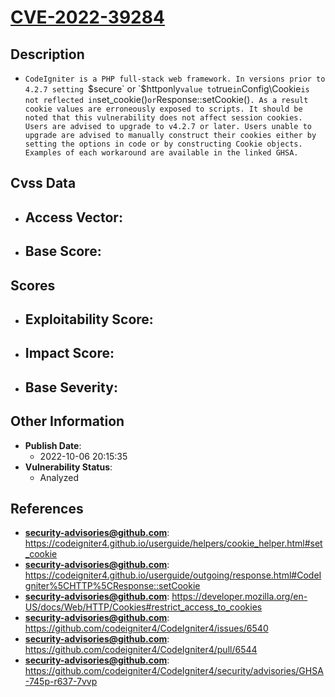 
# [CVE-2022-39284](https://cve.mitre.org/cgi-bin/cvename.cgi?name=CVE-2022-39284)

## Description

- `CodeIgniter is a PHP full-stack web framework. In versions prior to 4.2.7 setting `$secure` or `$httponly` value to `true` in `Config\Cookie` is not reflected in `set_cookie()` or `Response::setCookie()`. As a result cookie values are erroneously exposed to scripts. It should be noted that this vulnerability does not affect session cookies. Users are advised to upgrade to v4.2.7 or later. Users unable to upgrade are advised to manually construct their cookies either by setting the options in code or by constructing Cookie objects. Examples of each workaround are available in the linked GHSA.`

## Cvss Data

- **Access Vector**:
  - 
- **Base Score**:
  - 

## Scores

- **Exploitability Score**:
  - 
- **Impact Score**:
  - 
- **Base Severity**:
  - 

## Other Information

- **Publish Date**:
  - 2022-10-06 20:15:35
- **Vulnerability Status**:
  - Analyzed

## References

- **security-advisories@github.com**: https://codeigniter4.github.io/userguide/helpers/cookie_helper.html#set_cookie
- **security-advisories@github.com**: https://codeigniter4.github.io/userguide/outgoing/response.html#CodeIgniter%5CHTTP%5CResponse::setCookie
- **security-advisories@github.com**: https://developer.mozilla.org/en-US/docs/Web/HTTP/Cookies#restrict_access_to_cookies
- **security-advisories@github.com**: https://github.com/codeigniter4/CodeIgniter4/issues/6540
- **security-advisories@github.com**: https://github.com/codeigniter4/CodeIgniter4/pull/6544
- **security-advisories@github.com**: https://github.com/codeigniter4/CodeIgniter4/security/advisories/GHSA-745p-r637-7vvp
